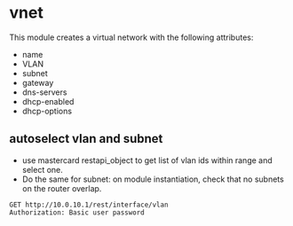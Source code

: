 # vnet
This module creates a virtual network with the following attributes:
- name
- VLAN
- subnet
- gateway
- dns-servers
- dhcp-enabled
- dhcp-options


## autoselect vlan and subnet
- use mastercard restapi_object to get list of vlan ids within range and select one.
- Do the same for subnet: on module instantiation, check that no subnets on the router overlap.


```
GET http://10.0.10.1/rest/interface/vlan
Authorization: Basic user password
```
